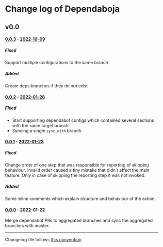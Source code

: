 # Change log of Dependaboja

<!---
#### [Unreleased][unreleased]
##### Added
##### Changed
##### Deprecated
##### Removed
##### Fixed
##### Security
##### Broken
--->




## v0.0
#### [0.0.3] - [2022-10-09][c-0.0.3]
##### Fixed
Support multiple configurations to the same branch

##### Added
Create deps branches if they do not exist


#### [0.0.2] - [2022-01-26][c-0.0.2]
##### Fixed
* Start supporting dependabot configs which contained several sections with the same target branch.
* Syncing a single `sync_with` branch.

#### [0.0.1] - [2022-01-23][c-0.0.1]
##### Fixed
Change order of one step that was responsible for reporting of skipping behaviour.
Invalid order caused a tiny mistake that didn't affect the main feature.
Only in case of skipping the reporting step it was not invoked.

##### Added
Some inline comments which explain structure and behaviour of the action.


#### [0.0.0] - 2022-01-22
Merge dependabot PRs to aggregated branches and sync the aggregated branches with master.




------------
Changelog file follows [this convention](https://keepachangelog.com/)

[unreleased]: https://github.com/evoja/dependaboja/compare/0.0.3...master

[c-0.0.3]: https://github.com/evoja/dependaboja/compare/0.0.2...0.0.3
[0.0.3]: https://github.com/evoja/dependaboja/tree/0.0.3

[c-0.0.2]: https://github.com/evoja/dependaboja/compare/0.0.1...0.0.2
[0.0.2]: https://github.com/evoja/dependaboja/tree/0.0.2

[c-0.0.1]: https://github.com/evoja/dependaboja/compare/0.0.0...0.0.1
[0.0.1]: https://github.com/evoja/dependaboja/tree/0.0.1

[0.0.0]: https://github.com/evoja/dependaboja/tree/0.0.0
